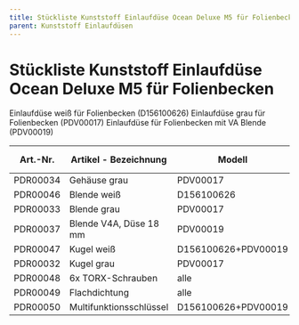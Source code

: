 ```yaml
---
title: Stückliste Kunststoff Einlaufdüse Ocean Deluxe M5 für Folienbecken
parent: Kunststoff Einlaufdüsen
---
```


# Stückliste Kunststoff Einlaufdüse Ocean Deluxe M5 für Folienbecken
  Einlaufdüse weiß für Folienbecken (D156100626)
  Einlaufdüse grau für Folienbecken (PDV00017)
  Einlaufdüse für Folienbecken mit VA Blende (PDV00019)

| Art.-Nr. | Artikel - Bezeichnung   | Modell              | Teile-Nr. | Menge |
| -------- | ----------------------- | ------------------- | --------- | ----- |
| PDR00034 | Gehäuse grau            | PDV00017            | 4         | 1     |
| PDR00046 | Blende weiß             | D156100626          | 1         | 1     |
| PDR00033 | Blende grau             | PDV00017            | 1         | 1     |
| PDR00037 | Blende V4A, Düse 18 mm  | PDV00019            | 1         | 1     |
| PDR00047 | Kugel weiß              | D156100626+PDV00019 | 2         | 1     |
| PDR00032 | Kugel grau              | PDV00017            | 2         | 1     |
| PDR00048 | 6x TORX-Schrauben       | alle                | 3         | 1     |
| PDR00049 | Flachdichtung           | alle                | 5         | 1     |
| PDR00050 | Multifunktionsschlüssel | D156100626+PDV00019 | 6         | 1     |
